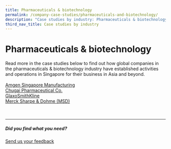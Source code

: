 ```yaml
---
title: Pharmaceuticals & biotechnology
permalink: /company-case-studies/pharmaceuticals-and-biotechnology/
description: "Case studies by industry: Pharmaceuticals & biotechnology"
third_nav_title: Case studies by industry
---
```

# Pharmaceuticals &amp; biotechnology
Read more in the case studies below to find out how global companies in the pharmaceuticals &amp; biotechnology industry have established activities and operations in Singapore for their business in Asia and beyond. <br>
<br>
[Amgen Singapore Manufacturing](https://www.edb.gov.sg/content/edb/en/our-industries/company-highlights/amgen-singapore-manufacturing.html)  
[Chugai Pharmaceutical Co.](https://www.edb.gov.sg/content/edb/en/our-industries/company-highlights/chugai-pharmaceutical-co.html)  
[GlaxoSmithKline](https://www.edb.gov.sg/content/edb/en/our-industries/company-highlights/gsk.html)  
[Merck Sharpe &amp; Dohme (MSD)](https://www.edb.gov.sg/content/edb/en/our-industries/company-highlights/merck-sharp-dohme.html)
<br>
<br>
<br>

<hr>

##### Did you find what you need?
[Send us your feedback](https://form.gov.sg/642693623cb98f001239be0d)